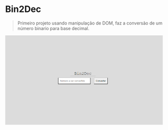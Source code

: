 # Bin2Dec
> Primeiro projeto usando manipulação de DOM, faz a conversão de um número binario para base decimal.

![readme-img](readme.png)
